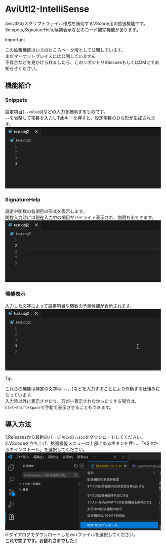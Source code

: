 # AviUtl2-IntelliSense
AviUtl2のスクリプトファイル作成を補助するVScode用の拡張機能です。<br>
Snippets,SignatureHelp,候補表示などのコード補完機能があります。
> [!IMPORTANT]
> この拡張機能はいまのところベータ版として公開しています。<br>
まだマーケットプレイスには公開していません<br>
不具合などを見かけられましたら、このリポジトリのissuesもしくはDMにてお知らせください。

## 機能紹介
### Snippets
設定項目(`--value@`)などの入力を補助するものです。<br>
`--`を省略して項目を入力しTabキーを押すと、設定項目のひな形が生成されます。
!["SnippetsImage"](images/snippets.gif)
### SignatureHelp
設定や関数の各項目の形式を表示します。<br>
関数入力時には現在入力中の項目がハイライト表示され、説明も出てきます。
!["SnippetsImage"](images/signaturehelp.gif)<br>
### 候補表示
入力した文字によって設定項目や関数の予測候補が表示されます。<br>
!["SnippetsImage"](images/kouho.gif)<br>

> [!TIP]
> これらの機能は特定の文字(`@,--,.`)などを入力することにより作動する仕組みになっています。<br>
入力時以外に表示させたり、万が一表示されなかったりする場合は、`Ctrl+Shift+Space`で手動で表示させることもできます。
## 導入方法
1.Releasesから最新のバージョンの`.vsix`をダウンロードしてください。<br>
2.VScodeを立ち上げ、拡張機能メニューの上部にあるボタンを押し、「VSIXからのインストール」を選択してください。<br>
!["SnippetsImage"](images/install1.png)<br>
3.ダイアログでダウンロードしたvsixファイルを選択してください。<br>
**これで完了です。お疲れさまでした！**

